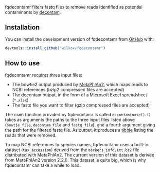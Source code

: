 
fqdecontamr filters fastq files to remove reads identified as potential
contaminants by [decontam](https://benjjneb.github.io/decontam/).

## Installation

You can install the development version of fqdecontamr from
[GitHub](https://github.com/wilkox/fqdecontamr) with:

``` r
devtools::install_github("wilkox/fqdecontamr")
```

## How to use

fqdecontamr requires three input files:

  - The bowtie2 output produced by
    [MetaPhlAn2](http://huttenhower.sph.harvard.edu/metaphlan2), which
    maps reads to NCBI references (bzip2 compressed files are accepted)
  - The decontam output, in the form of a Microsoft Excel spreadsheet
    (`*.xlsx`)
  - The fastq file you want to filter (gzip compressed files are
    accepted)

The main function provided by fqdecontamr is called `decontaminate()`.
It takes as arguments the paths to the three input files listed above
(`bowtie_file`, `decontam_file` and `fastq_file`), and a fourth argument
giving the path for the filtered fastq file. As output, it produces a
[tibble](https://tibble.tidyverse.org) listing the reads that were
removed.

To map NCBI references to species names, fqdecontamr uses a built-in
dataset (`tax_accession`) derived from the `markers_info.txt.bz2` file
distributed with MetaPhlAn2. The current version of this dataset is
derived from MetaPhlAn2 version 2.2.0. This dataset is quite big, which
is why fqdecontamr can take a while to load.
